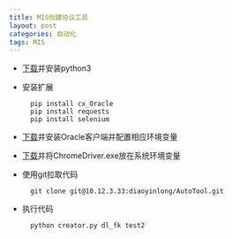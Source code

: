 ```yaml
---
title: MIS创建协议工具
layout: post
categories: 自动化
tags: MIS
---
```

* [下载](https://www.python.org/ftp/python/3.6.4/python-3.6.4-amd64.exe)并安装python3
* 安装扩展

		pip install cx_Oracle
		pip install requests
		pip install selenium

* [下载](http://10.12.9.108:81/soft/instantclient-basic-windows.x64-11.2.0.3.0.zip)并安装Oracle客户端并配置相应环境变量
* [下载](http://10.12.9.108:81/soft/chromedriver_win32.zip)并将ChromeDriver.exe放在系统环境变量
* 使用git拉取代码

		git clone git@10.12.3.33:diaoyinlong/AutoTool.git

* 执行代码

		python creator.py dl_fk test2

